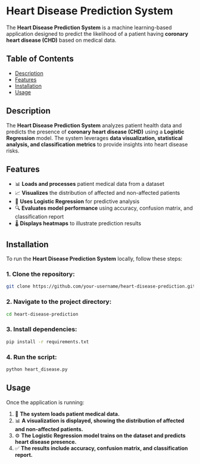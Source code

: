# Heart Disease Prediction System

The **Heart Disease Prediction System** is a machine learning-based application designed to predict the likelihood of a patient having **coronary heart disease (CHD)** based on medical data.

## Table of Contents
- [Description](#description)
- [Features](#features)
- [Installation](#installation)
- [Usage](#usage)

## Description
The **Heart Disease Prediction System** analyzes patient health data and predicts the presence of **coronary heart disease (CHD)** using a **Logistic Regression** model. The system leverages **data visualization, statistical analysis, and classification metrics** to provide insights into heart disease risks.

## Features
- 📊 **Loads and processes** patient medical data from a dataset
- 📈 **Visualizes** the distribution of affected and non-affected patients
- 🏥 **Uses Logistic Regression** for predictive analysis
- 🔍 **Evaluates model performance** using accuracy, confusion matrix, and classification report
- 🌡 **Displays heatmaps** to illustrate prediction results

## Installation
To run the **Heart Disease Prediction System** locally, follow these steps:

### **1. Clone the repository:**
```sh
git clone https://github.com/your-username/heart-disease-prediction.git
```

### **2. Navigate to the project directory:**
```sh
cd heart-disease-prediction
```

### **3. Install dependencies:**
```sh
pip install -r requirements.txt
```

### **4. Run the script:**
```sh
python heart_disease.py
```

## Usage
Once the application is running:

1. 🏥 **The system loads patient medical data.**
2. 📊 **A visualization is displayed, showing the distribution of affected and non-affected patients.**
3. ⚙ **The Logistic Regression model trains on the dataset and predicts heart disease presence.**
4. ✅ **The results include accuracy, confusion matrix, and classification report.**


